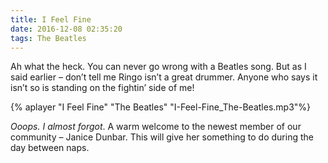 ```yaml
---
title: I Feel Fine
date: 2016-12-08 02:35:20
tags: The Beatles
---
```

Ah what the heck. You can never go wrong with a Beatles song. But as I said earlier – don’t tell me Ringo isn’t a great drummer. Anyone who says it isn’t so is standing on the fightin’ side of me!

{% aplayer "I Feel Fine" "The Beatles" "I-Feel-Fine_The-Beatles.mp3"%}

_Ooops. I almost forgot_. A warm welcome to the newest member of our community – Janice Dunbar. This will give her something to do during the day between naps.

